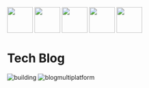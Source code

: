 <div>
  <img src="https://github.com/marlonl3001/blogmultiplatform/assets/6325593/6b6bb0e4-2271-4ce3-b86c-f246a24a4361" height="60"/>
  <img src="https://kobweb.varabyte.com/images/logo.png" height="60" />
  <img src="https://upload.wikimedia.org/wikipedia/commons/thumb/9/93/MongoDB_Logo.svg/1200px-MongoDB_Logo.svg.png" height="60"/>
  <img src="https://coil-kt.github.io/coil/logo.svg" height="60"/>
  <img src="https://github.com/marlonl3001/blogmultiplatform/assets/6325593/e2a25845-4891-4f4a-ac98-fbf4356d7812" height="60"/>
</div>

# Tech Blog

![building](https://github.com/marlonl3001/blogmultiplatform/assets/6325593/2b200f67-d7c4-497d-a0a6-948f29c745da)
![blogmultiplatform](https://github.com/marlonl3001/blogmultiplatform/assets/6325593/71fb62bc-152b-47b9-b28c-cfb3c195bc0f)
